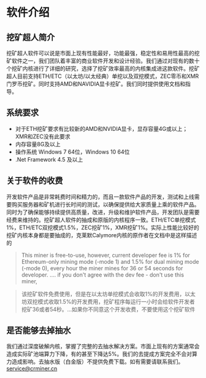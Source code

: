 # 软件介绍

## 挖矿超人简介
挖矿超人软件可以说是市面上现有性能最好，功能最强，稳定性和易用性最高的挖矿软件之一，我们团队着丰富的商业软件开发和设计经验。我们通过对现有的数十个挖矿内核进行了详细的研究，选择了挖矿效率最高的内核集成进这款软件。挖矿超人目前支持ETH/ETC（以太坊/以太经典）单挖以及双挖模式，ZEC零币和XMR门罗币挖矿。同时支持AMD和NAVIDIA显卡挖矿。我们同时提供使用文档和指导。

## 系统要求
- 对于ETH挖矿要求有比较新的AMD和NVIDIA显卡，显存容量4G或以上；XMR和ZEC没有此要求
- 内存容量8G及以上
- 操作系统 Windows 7 64位，Windows 10 64位
- .Net Framework 4.5 及以上

## 关于软件的收费
开发软件产品是非常耗费时间和精力的，而且一款软件产品的开发，测试和上线需要购买服务器和矿机进行长时间的测试，以确保提供给大家质量上乘的软件产品。 同时为了确保能够持续提供高质量，改进，升级和维护软件产品，开发团队是需要经费来维持的。挖矿超人软件的抽成和原版的内核程序一致。ETH/ETC单挖模式1%，ETH/ETC双挖模式1.5%，ZEC挖矿1%，XMR挖矿1%。实际上性能比较好的挖矿内核本身都是要抽成的，克莱默Calymore内核的原作者在文档中是这样描述的

>This miner is free-to-use, however, current developer fee is 1% for Ethereum-only mining mode (-mode 1) and 1.5% for dual mining mode (-mode 0), every hour the miner mines for 36 or 54 seconds for developer. ....  if you don't agree with the dev fee - don't use this miner,

>该挖矿软件免费使用，但是在以太坊单挖模式会收取1%的开发费用，以太坊双挖模式收取1.5%的开发费用，挖矿程序每运行一小时会给软件开发者挖矿36或者54秒。...如果你不同意这个开发收费，不要使用这个挖矿软件

## 是否能够去掉抽水
我们通过深度破解内核，掌握了完整的去抽水解决方案。市面上现有的方案通常会造成实际矿池端算力下降，有的甚至下降达5%。我们的去提成方案完全不会对算力造成影响。去抽水版（白金版）不提供免费下载。如有需要请联系我们。[service@crminer.cn](mailto:service@crminer.cn)
